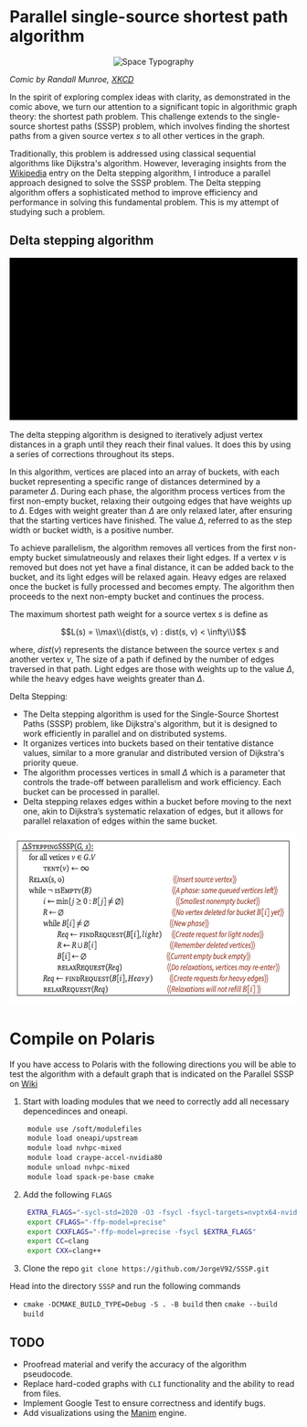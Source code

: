 # Parallel single-source shortest path algorithm 

<p align="center">
  <img src="https://imgs.xkcd.com/comics/space_typography.png" alt="Space Typography">
</p>

_Comic by Randall Munroe, [XKCD](https://xkcd.com/590/)_

In the spirit of exploring complex ideas with clarity, as demonstrated in the comic above, we turn our attention to a significant topic in algorithmic graph theory: the shortest path problem. This challenge extends to the single-source shortest paths (SSSP) problem, which involves finding the shortest paths from a given source vertex $s$ to all other vertices in the graph. 

Traditionally, this problem is addressed using classical sequential algorithms like Dijkstra's algorithm. However, leveraging insights from the [Wikipedia](https://en.wikipedia.org/wiki/Parallel_single-source_shortest_path_algorithm) entry on the Delta stepping algorithm, I introduce a parallel approach designed to solve the SSSP problem. The Delta stepping algorithm offers a sophisticated method to improve efficiency and performance in solving this fundamental problem. This is my attempt of studying such a problem.


## Delta stepping algorithm 

<p align="center">
  <img src="animation/MovingVertices.gif" alt="Space Points">
</p>


The delta stepping algorithm is designed to iteratively adjust vertex distances in a graph until they reach their final values. It does this by using a series of corrections throughout its steps. 

In this algorithm, vertices are placed into an array of buckets, with each bucket representing a specific range of distances determined by a parameter $\Delta$.  During each phase, the algorithm process vertices from the first non-empty bucket, relaxing their outgoing edges that have weights up to $\Delta$. Edges with weight greater than $\Delta$ are only relaxed later, after ensuring that the starting vertices have finished. The value $\Delta$, referred to as the step width or bucket width, is a positive number.  

To achieve parallelism, the algorithm removes all vertices from the first non-empty bucket simulatneously and relaxes their light edges. If a vertex $v$ is removed but does not yet have a final distance, it can be added back to the bucket, and its light edges will be relaxed again. Heavy edges are relaxed once the bucket is fully processed and becomes empty. The algorithm then proceeds to the next non-empty bucket and continues the process. 


The maximum shortest path weight for a source vertex $s$ is define as 

$$L(s) = \\max\\{dist(s, v) : dist(s, v) < \infty\\}$$

where, $dist(v)$ represents the distance between the source vertex $s$ and another vertex $v$, The size of a path if defined by the number of edges traversed in that path. Light edges are those with weights up to the value $\Delta$, while the heavy edges have weights greater than $\Delta$.

Delta Stepping:

- The Delta stepping algorithm is used for the Single-Source Shortest Paths (SSSP) problem, like Dijkstra's algorithm, but it is designed to work efficiently in parallel and on distributed systems.
- It organizes vertices into buckets based on their tentative distance values, similar to a more granular and distributed version of Dijkstra's priority queue.
- The algorithm processes vertices in small $\Delta$ which is a parameter that controls the trade-off between parallelism and work efficiency. Each bucket can be processed in parallel.
- Delta stepping relaxes edges within a bucket before moving to the next one, akin to Dijkstra’s systematic relaxation of edges, but it allows for parallel relaxation of edges within the same bucket.


<p align="center">
  <img src="images/delta.jpg" alt="SSSP" width="550" height="300">
</p>

# Compile on Polaris 

If you have access to Polaris with the following directions you will be able to test the algorithm with a default graph that is indicated on the Parallel SSSP on [Wiki](https://en.wikipedia.org/wiki/Parallel_single-source_shortest_path_algorithm)

1. Start with loading modules that we need to correctly add all necessary depencedinces and oneapi.
   ```bash
    module use /soft/modulefiles
    module load oneapi/upstream
    module load nvhpc-mixed
    module load craype-accel-nvidia80
    module unload nvhpc-mixed
    module load spack-pe-base cmake
   ```
2. Add the following `FLAGS`
   ```bash
    EXTRA_FLAGS="-sycl-std=2020 -O3 -fsycl -fsycl-targets=nvptx64-nvidia-cuda -Xsycl-target-backend --cuda-gpu-arch=sm_80"
    export CFLAGS="-ffp-model=precise"
    export CXXFLAGS="-ffp-model=precise -fsycl $EXTRA_FLAGS"
    export CC=clang
    export CXX=clang++
   ```
3. Clone the repo `git clone https://github.com/JorgeV92/SSSP.git`

Head into the directory `SSSP` and run the following commands 

- `cmake -DCMAKE_BUILD_TYPE=Debug -S . -B build` then `cmake --build build`

## TODO

- Proofread material and verify the accuracy of the algorithm pseudocode.
- Replace hard-coded graphs with `CLI` functionality and the ability to read from files.
- Implement Google Test to ensure correctness and identify bugs.
- Add visualizations using the [Manim](https://3b1b.github.io/manim/index.html#) engine.

